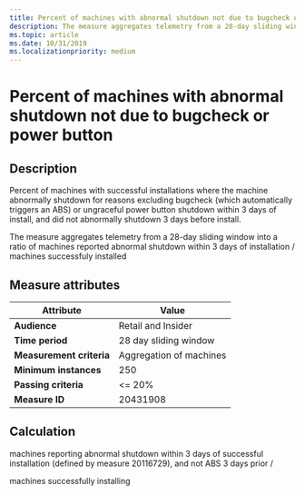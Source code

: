 ```yaml
---
title: Percent of machines with abnormal shutdown not due to bugcheck or power button
description: The measure aggregates telemetry from a 28-day sliding window into a ratio of machines reported abnormal shutdown within 3 days of installation / machines successfuly installed
ms.topic: article
ms.date: 10/31/2019
ms.localizationpriority: medium
---
```

 
# Percent of machines with abnormal shutdown not due to bugcheck or power button

## Description

Percent of machines with successful installations where the machine abnormally shutdown for reasons excluding bugcheck (which automatically triggers an ABS) or ungraceful power button shutdown within 3 days of install, and did not abnormally shutdown 3 days before install.

The measure aggregates telemetry from a 28-day sliding window into a ratio of machines reported abnormal shutdown within 3 days of installation / machines successfuly installed

## Measure attributes

|Attribute|Value|
|----|----|
|**Audience**|Retail and Insider|
|**Time period**|28 day sliding window|
|**Measurement criteria**|Aggregation of machines|
|**Minimum instances**|250|
|**Passing criteria**|<= 20%|
|**Measure ID**|20431908|

## Calculation

machines reporting abnormal shutdown within 3 days of successful installation (defined by measure 20116729), and not ABS 3 days prior /

machines successfully installing

